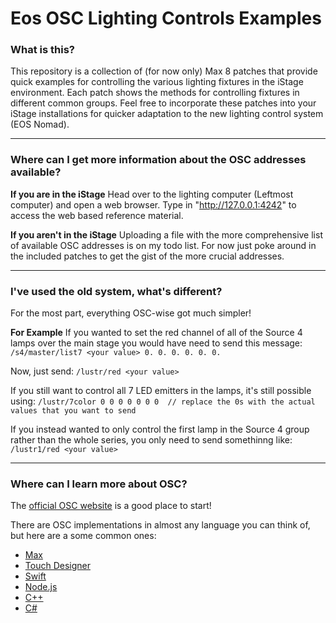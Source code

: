 # Eos OSC Lighting Controls Examples
### What is this?
This repository is a collection of (for now only) Max 8 patches that provide quick examples for controlling the various lighting fixtures in the iStage environment. Each patch shows the methods for controlling fixtures in different common groups. Feel free to incorporate these patches into your iStage installations for quicker adaptation to the new lighting control system (EOS Nomad).

---

### Where can I get more information about the OSC addresses available?
 **If you are in the iStage**
 Head over to the lighting computer (Leftmost computer) and open a web browser. Type in "http://127.0.0.1:4242" to access the web based reference material.
 
 **If you aren't in the iStage**
 Uploading a file with the more comprehensive list of available OSC addresses is on my todo list. For now just poke around in the included patches to get the gist of the more crucial addresses.
 
 ---
 
 ### I've used the old system, what's different?
 For the most part, everything OSC-wise got much simpler!
 
 **For Example**
 If you wanted to set the red channel of all of the Source 4 lamps over the main stage you would have need to send this message:
 `/s4/master/list7 <your value> 0. 0. 0. 0. 0. 0.`
 
 Now, just send:
`/lustr/red <your value>`

If you still want to control all 7 LED emitters in the lamps, it's still possible using:
`/lustr/7color 0 0 0 0 0 0 0  // replace the 0s with the actual values that you want to send`

If you instead wanted to only control the first lamp in the Source 4 group rather than the whole series, you only need to send somethinng like:
`/lustr1/red <your value>`

---

### Where can I learn more about OSC?
The [official OSC website](http://opensoundcontrol.org/) is a good place to start!

There are OSC implementations in almost any language you can think of, but here are a some common ones:
- [Max](https://overprocessedthinking.com/osc-and-max-7/)
- [Touch Designer](https://matthewragan.com/2013/10/10/sending-and-receiving-osc-values-with-touchdesigner/)
- [Swift](https://github.com/ExistentialAudio/SwiftOSC)
- [Node.js](https://www.npmjs.com/package/osc)
- [C++](https://github.com/kaoskorobase/oscpp)
- [C#](https://github.com/ValdemarOrn/SharpOSC)
